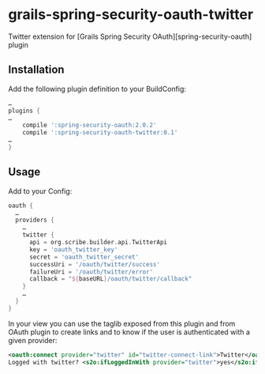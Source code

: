 grails-spring-security-oauth-twitter
====================================

Twitter extension for [Grails Spring Security OAuth][spring-security-oauth] plugin

Installation
------------

Add the following plugin definition to your BuildConfig:
```groovy
…
plugins {
…
	compile ':spring-security-oauth:2.0.2'
	compile ':spring-security-oauth-twitter:0.1'
…
}
```

Usage
-----

Add to your Config:
```groovy
oauth {
  …
  providers {
    …
    twitter {
      api = org.scribe.builder.api.TwitterApi
      key = 'oauth_twitter_key'
      secret = 'oauth_twitter_secret'
      successUri = '/oauth/twitter/success'
      failureUri = '/oauth/twitter/error'
      callback = "${baseURL}/oauth/twitter/callback"
    }
    …
  }
}
```

In your view you can use the taglib exposed from this plugin and from OAuth plugin to create links and to know if the user is authenticated with a given provider:
```xml
<oauth:connect provider="twitter" id="twitter-connect-link">Twitter</oauth:connect>
Logged with twitter? <s2o:ifLoggedInWith provider="twitter">yes</s2o:ifLoggedInWith> <s2o:ifNotLoggedInWith provider="twitter">no</s2o:ifNotLoggedInWith>
```
